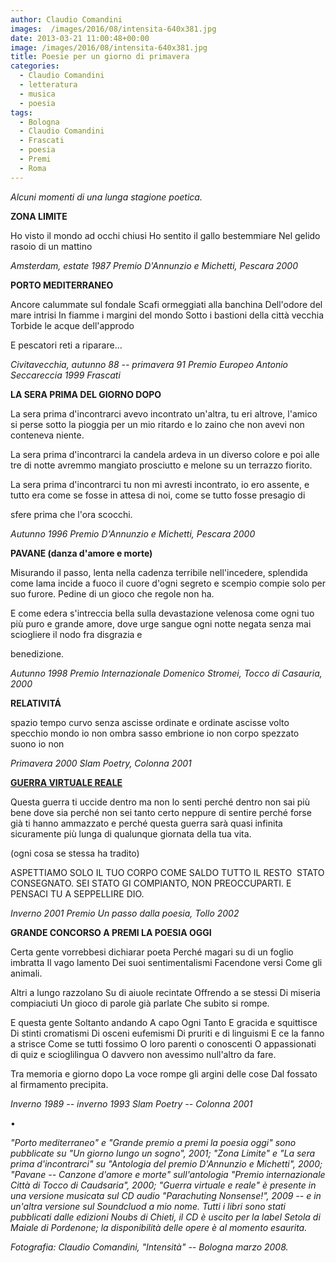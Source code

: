 ```yaml
---
author: Claudio Comandini
images:  /images/2016/08/intensita-640x381.jpg
date: 2013-03-21 11:00:48+00:00
image: /images/2016/08/intensita-640x381.jpg
title: Poesie per un giorno di primavera
categories:
  - Claudio Comandini
  - letteratura
  - musica
  - poesia
tags:
  - Bologna
  - Claudio Comandini
  - Frascati
  - poesia
  - Premi
  - Roma
---
```


*Alcuni momenti di una lunga stagione poetica.*

**ZONA LIMITE**

Ho visto il mondo ad occhi chiusi Ho sentito il gallo bestemmiare Nel gelido rasoio di un mattino

*Amsterdam, estate 1987 Premio D'Annunzio e Michetti, Pescara 2000*

**PORTO MEDITERRANEO**

Ancore calummate sul fondale Scafi ormeggiati alla banchina Dell'odore del mare intrisi In fiamme i margini del mondo Sotto i bastioni della città vecchia Torbide le acque dell'approdo

E pescatori reti a riparare...

*Civitavecchia, autunno 88 -- primavera 91 Premio Europeo Antonio Seccareccia 1999 Frascati*

**LA SERA PRIMA DEL GIORNO DOPO**

La sera prima d'incontrarci avevo incontrato un'altra, tu eri altrove, l'amico si perse sotto la pioggia per un mio ritardo e lo zaino che non avevi non conteneva niente.

La sera prima d'incontrarci la candela ardeva in un diverso colore e poi alle tre di notte avremmo mangiato prosciutto e melone su un terrazzo fiorito.

La sera prima d'incontrarci tu non mi avresti incontrato, io ero assente, e tutto era come se fosse in attesa di noi, come se tutto fosse presagio di

sfere prima che l'ora scocchi.

*Autunno 1996 Premio D'Annunzio e Michetti, Pescara 2000*

**PAVANE (danza d'amore e morte)**

Misurando il passo, lenta nella cadenza terribile nell'incedere, splendida come lama incide a fuoco il cuore d'ogni segreto e scempio compie solo per suo furore. Pedine di un gioco che regole non ha.

E come edera s'intreccia bella sulla devastazione velenosa come ogni tuo più puro e grande amore, dove urge sangue ogni notte negata senza mai sciogliere il nodo fra disgrazia e

benedizione.

*Autunno 1998 Premio Internazionale Domenico Stromei, Tocco di Casauria, 2000*

**RELATIVITÁ**

spazio tempo curvo senza ascisse ordinate e ordinate ascisse volto specchio mondo io non ombra sasso embrione io non corpo spezzato suono io non

*Primavera 2000 Slam Poetry, Colonna 2001*

[**GUERRA VIRTUALE REALE**](https://soundcloud.com/claudio_comandini/guerra-virtuale-reale)

Questa guerra ti uccide dentro ma non lo senti perché dentro non sai più bene dove sia perché non sei tanto certo neppure di sentire perché forse già ti hanno ammazzato e perché questa guerra sarà quasi infinita sicuramente più lunga di qualunque giornata della tua vita.

(ogni cosa se stessa ha tradito)

ASPETTIAMO SOLO IL TUO CORPO COME SALDO TUTTO IL RESTO  STATO CONSEGNATO. SEI STATO GI COMPIANTO, NON PREOCCUPARTI. E PENSACI TU A SEPPELLIRE DIO.

*Inverno 2001 Premio Un passo dalla poesia, Tollo 2002*

**GRANDE CONCORSO A PREMI LA POESIA OGGI**

Certa gente vorrebbesi dichiarar poeta Perché magari su di un foglio imbratta Il vago lamento Dei suoi sentimentalismi Facendone versi Come gli animali.

Altri a lungo razzolano Su di aiuole recintate Offrendo a se stessi Di miseria compiaciuti Un gioco di parole già parlate Che subito si rompe.

E questa gente Soltanto andando A capo Ogni Tanto E gracida e squittisce Di stinti cromatismi Di osceni eufemismi Di pruriti e di linguismi E ce la fanno a strisce Come se tutti fossimo O loro parenti o conoscenti O appassionati di quiz e scioglilingua O davvero non avessimo null'altro da fare.

Tra memoria e giorno dopo La voce rompe gli argini delle cose Dal fossato al firmamento precipita.

*Inverno 1989 -- inverno 1993 Slam Poetry -- Colonna 2001*

•

*"Porto mediterraneo" e "Grande premio a premi la poesia oggi" sono pubblicate su "Un giorno lungo un sogno", 2001; "Zona Limite" e "La sera prima d'incontrarci" su "Antologia del premio D'Annunzio e Michetti", 2000; "Pavane -- Canzone d'amore e morte" sull'antologia "Premio internazionale Città di Tocco di Caudsaria", 2000; "Guerra virtuale e reale" è presente in una versione musicata sul CD audio "Parachuting Nonsense!", 2009 -- e in un'altra versione sul Soundcluod a mio nome. Tutti i libri sono stati pubblicati dalle edizioni Noubs di Chieti, il CD è uscito per la label Setola di Maiale di Pordenone; la disponibilità delle opere è al momento esaurita.*

*Fotografia: Claudio Comandini, "Intensità" -- Bologna marzo 2008.*
